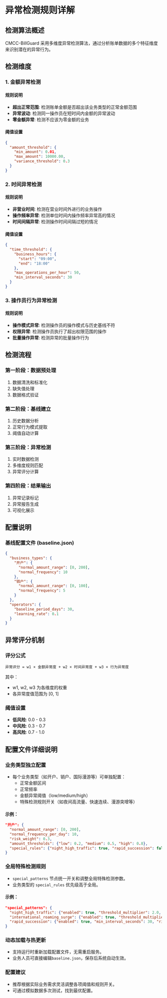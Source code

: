 # 异常检测规则详解

## 检测算法概述

CMCC-BillGuard 采用多维度异常检测算法，通过分析账单数据的多个特征维度来识别潜在的异常行为。

## 检测维度

### 1. 金额异常检测

#### 规则说明
- **超出正常范围**: 检测账单金额是否超出该业务类型的正常金额范围
- **异常波动**: 检测同一操作员在短时间内金额的异常波动
- **零金额异常**: 检测不应该为零金额的业务

#### 阈值设置
```json
{
  "amount_threshold": {
    "min_amount": 0.01,
    "max_amount": 10000.00,
    "variance_threshold": 0.3
  }
}
```

### 2. 时间异常检测

#### 规则说明
- **非营业时间**: 检测在营业时间外进行的业务操作
- **操作频率异常**: 检测单位时间内操作频率异常高的情况
- **时间间隔异常**: 检测操作时间间隔过短的情况

#### 阈值设置
```json
{
  "time_threshold": {
    "business_hours": {
      "start": "09:00",
      "end": "18:00"
    },
    "max_operations_per_hour": 50,
    "min_interval_seconds": 30
  }
}
```

### 3. 操作员行为异常检测

#### 规则说明
- **操作模式异常**: 检测操作员的操作模式与历史基线不符
- **权限异常**: 检测操作员执行了超出权限范围的操作
- **批量操作异常**: 检测异常的批量操作行为

## 检测流程

### 第一阶段：数据预处理
1. 数据清洗和标准化
2. 缺失值处理
3. 数据格式验证

### 第二阶段：基线建立
1. 历史数据分析
2. 正常行为模式提取
3. 阈值自动计算

### 第三阶段：异常检测
1. 实时数据检测
2. 多维度规则匹配
3. 异常评分计算

### 第四阶段：结果输出
1. 异常记录标记
2. 异常报告生成
3. 可视化展示

## 配置说明

### 基线配置文件 (baseline.json)
```json
{
  "business_types": {
    "开户": {
      "normal_amount_range": [0, 200],
      "normal_frequency": 10
    },
    "销户": {
      "normal_amount_range": [0, 100],
      "normal_frequency": 5
    }
  },
  "operators": {
    "baseline_period_days": 30,
    "learning_rate": 0.1
  }
}
```

## 异常评分机制

### 评分公式
```
异常评分 = w1 × 金额异常度 + w2 × 时间异常度 + w3 × 行为异常度
```

其中：
- w1, w2, w3 为各维度的权重
- 各异常度值范围为 [0, 1]

### 阈值设置
- **低风险**: 0.0 - 0.3
- **中风险**: 0.3 - 0.7  
- **高风险**: 0.7 - 1.0 

## 配置文件详细说明

### 业务类型独立配置
- 每个业务类型（如开户、销户、国际漫游等）可单独配置：
  - 正常金额区间
  - 正常频率
  - 金额异常阈值（low/medium/high）
  - 特殊检测规则开关（如夜间高流量、快速连续、漫游突增等）

#### 示例：
```json
"开户": {
  "normal_amount_range": [0, 200],
  "normal_frequency_per_day": 10,
  "risk_weight": 0.3,
  "amount_thresholds": {"low": 0.2, "medium": 0.5, "high": 0.8},
  "special_rules": {"night_high_traffic": true, "rapid_succession": false}
}
```

### 全局特殊检测规则
- `special_patterns` 节点统一开关和调整全局特殊检测参数。
- 业务类型的 `special_rules` 优先级高于全局。

#### 示例：
```json
"special_patterns": {
  "night_high_traffic": {"enabled": true, "threshold_multiplier": 2.0, "risk_boost": 0.3},
  "international_roaming_surge": {"enabled": true, "threshold_multiplier": 3.0, "risk_boost": 0.5},
  "rapid_succession": {"enabled": true, "min_interval_seconds": 30, "risk_boost": 0.2}
}
```

### 动态加载与热更新
- 支持运行时重新加载配置文件，无需重启服务。
- 业务人员可直接编辑`baseline.json`，保存后系统自动生效。

### 配置建议
- 推荐根据实际业务需求灵活调整各项阈值和规则开关。
- 可通过模拟数据多次测试，找到最优配置。